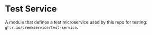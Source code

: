 # Test Service

A module that defines a test microservice used by this repo for testing: `ghcr.io/creekservice/test-service`.
